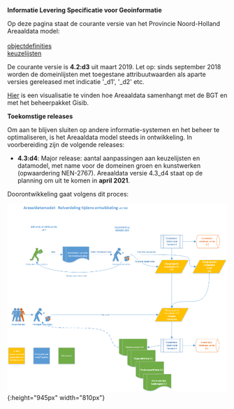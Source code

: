 __Informatie Levering Specificatie voor Geoinformatie__

Op deze pagina staat de courante versie van het Provincie Noord-Holland Areaaldata model:<br/><br/>
 [objectdefinities](objectdefinities)<br/>
 [keuzelijsten](keuzelijsten) 
 
De courante versie is **4.2:d3** uit maart 2019. Let op: sinds september 2018 worden de domeinlijsten met toegestane attribuutwaarden als aparte versies gereleased met indicatie '_d1', '_d2' etc. 

[Hier](https://provincienh.github.io/databeheer/mapping.html) is een visualisatie te vinden hoe Areaaldata samenhangt met de BGT en met het beheerpakket Gisib.

__Toekomstige releases__

Om aan te blijven sluiten op andere informatie-systemen en het beheer te optimaliseren, is het Areaaldata model steeds in ontwikkeling. 
In voorbereiding zijn de volgende releases:
* __4.3:d4__: Major release: aantal aanpassingen aan keuzelijsten en datamodel, met name voor de domeinen groen en kunstwerken (opwaardering NEN-2767). Areaaldata versie 4.3_d4 staat op de planning om uit te komen in **april 2021**.

Doorontwikkeling gaat volgens dit proces:


![proces doorontwikkeling Areaaldata](doorontwikkeling_areaaldata_4x_proces.png){:height="945px" width="810px"}
